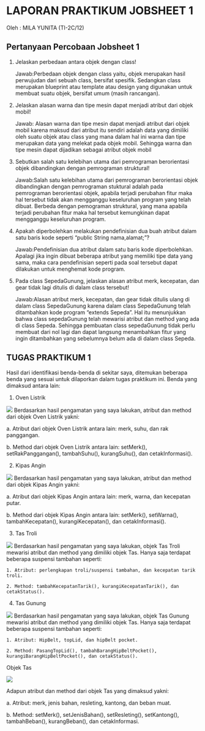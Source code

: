 # LAPORAN PRAKTIKUM JOBSHEET 1

Oleh : MILA YUNITA (TI-2C/12)

## Pertanyaan Percobaan Jobsheet 1

1. Jelaskan perbedaan antara objek dengan class! 

    Jawab:Perbedaan objek dengan class yaitu, objek merupakan hasil perwujudan dari sebuah class, bersifat spesifik. Sedangkan class merupakan blueprint atau template atau design yang digunakan untuk membuat suatu objek, bersifat umum (masih rancangan).

2.  Jelaskan alasan warna dan tipe mesin dapat menjadi atribut dari objek mobil! 

     Jawab: Alasan warna dan tipe mesin dapat menjadi atribut dari objek mobil karena maksud dari atribut itu sendiri adalah data yang dimiliki oleh suatu objek atau class yang mana dalam hal ini warna dan tipe merupakan data yang melekat pada objek mobil. Sehingga warna dan tipe mesin dapat dijadikan sebagai atribut objek mobil

3. Sebutkan salah satu kelebihan utama dari pemrograman berorientasi objek dibandingkan dengan pemrograman struktural! 

	 Jawab:Salah satu kelebihan utama dari pemrograman berorientasi objek dibandingkan dengan pemrograman stuktural adalah pada pemrograman berorientasi objek, apabila terjadi perubahan fitur  maka hal tersebut tidak akan mengganggu keseluruhan program yang telah dibuat. Berbeda dengan pemograman struktural, yang mana apabila terjadi perubahan fitur maka hal tersebut kemungkinan dapat mengganggu keseluruhan program.

4. Apakah diperbolehkan melakukan pendefinisian dua buah atribut dalam satu baris kode seperti “public String nama,alamat;”? 
	
    Jawab:Pendefinisian dua atribut dalam satu baris kode diperbolehkan. Apalagi jika ingin dibuat beberapa atribut yang memiliki tipe data yang sama, maka cara pendefinisian seperti pada soal tersebut dapat dilakukan untuk menghemat kode program.

5. Pada class SepedaGunung, jelaskan alasan atribut merk, kecepatan, dan gear tidak lagi ditulis di dalam class tersebut!

	Jawab:Alasan atribut merk, kecepatan, dan gear tidak ditulis ulang di dalam class SepedaGunung karena dalam class SepedaGunung telah ditambahkan kode program “extends Sepeda”. Hal itu menunjukkan bahwa class sepedaGunung telah mewarisi atribut dan method yang ada di class Sepeda. Sehingga pembuatan class sepedaGunung tidak perlu membuat dari nol lagi dan dapat langsung menambahkan fitur yang ingin ditambahkan yang sebelumnya belum ada di dalam class Sepeda.


## TUGAS PRAKTIKUM 1

  Hasil dari identifikasi benda-benda di sekitar saya, ditemukan beberapa benda yang sesuai untuk dilaporkan dalam tugas praktikum ini. Benda yang dimaksud antara lain: 

1. Oven Listrik
  <img src="OvenListrik.jpg">
  Berdasarkan hasil pengamatan yang saya lakukan, atribut dan method dari objek Oven Listrik yakni:

   a. Atribut dari objek Oven Listrik antara lain: merk, suhu, dan rak panggangan.

   b. Method dari objek Oven Listrik antara lain: setMerk(), setRakPanggangan(), tambahSuhu(), kurangSuhu(), dan cetakInformasi().


2. Kipas Angin
<img src="KipasAngin.jpeg">
Berdasarkan hasil pengamatan yang saya lakukan, atribut dan method dari objek Kipas Angin yakni:

   a. Atribut dari objek Kipas Angin antara lain: merk, warna, dan kecepatan putar.

   b. Method dari objek Kipas Angin antara lain: setMerk(), setWarna(), tambahKecepatan(), kurangiKecepatan(), dan cetakInformasi().

3. Tas Troli
<img src = "tasTrolly.jpg">
Berdasarkan hasil pengamatan yang saya lakukan, objek Tas Troli mewarisi atribut dan method yang dimiliki objek Tas. Hanya saja terdapat beberapa suspensi tambahan seperti:

    1. Atribut: perlengkapan troli/suspensi tambahan, dan kecepatan tarik troli.

    2. Method: tambahKecepatanTarik(), kurangiKecepatanTarik(), dan cetakStatus().
      

4. Tas Gunung
<img src = "TasGunung.jpg">
Berdasarkan hasil pengamatan yang saya lakukan, objek Tas Gunung mewarisi atribut dan method yang dimiliki objek Tas. Hanya saja terdapat beberapa suspensi tambahan seperti:
   
    1. Atribut: HipBelt, topLid, dan hipBelt pocket.
      
    2. Method: PasangTopLid(), tambahBarangHipBeltPocket(), kurangiBarangHipBeltPocket(), dan cetakStatus().


Objek Tas

   <img src = "Tas.jpg">

Adapun atribut dan method dari objek Tas yang dimaksud yakni:

  a. Atribut: merk, jenis bahan, resleting, kantong, dan beban muat.

  b. Method: setMerk(), setJenisBahan(), setResleting(), setKantong(), tambahBeban(), kurangBeban(), dan cetakInformasi.